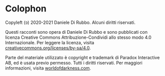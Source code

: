 # Colophon

Copyleft (ɔ) 2020-2021 Daniele Di Rubbo. Alcuni diritti riservati.

Questi racconti sono opera di Daniele Di Rubbo e sono pubblicati con licenza Creative Commons Attribuzione-Condividi allo stesso modo 4.0 Internazionale. Per leggere la licenza, visita [creativecommons.org/licenses/by-sa/4.0](https://creativecommons.org/licenses/by-sa/4.0/).

Parte del materiale utilizzato è copyright e trademark di Paradox Interactive AB, ed è usata previo permesso. Tutti i diritti riservati. Per maggiori informazioni, visita [worldofdarkness.com](https://www.worldofdarkness.com/).

